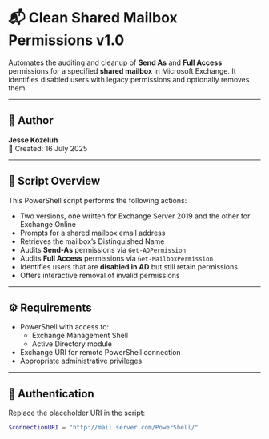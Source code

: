 # 📬 Clean Shared Mailbox Permissions v1.0

Automates the auditing and cleanup of **Send As** and **Full Access** permissions for a specified **shared mailbox** in Microsoft Exchange. It identifies disabled users with legacy permissions and optionally removes them.

---

## 👤 Author

**Jesse Kozeluh**  
📅 Created: 16 July 2025

---

## 🧰 Script Overview

This PowerShell script performs the following actions:

- Two versions, one written for Exchange Server 2019 and the other for Exchange Online
- Prompts for a shared mailbox email address
- Retrieves the mailbox’s Distinguished Name
- Audits **Send-As** permissions via `Get-ADPermission`
- Audits **Full Access** permissions via `Get-MailboxPermission`
- Identifies users that are **disabled in AD** but still retain permissions
- Offers interactive removal of invalid permissions

---

## ⚙️ Requirements

- PowerShell with access to:
  - Exchange Management Shell
  - Active Directory module
- Exchange URI for remote PowerShell connection
- Appropriate administrative privileges

---

## 🔐 Authentication

Replace the placeholder URI in the script:

```powershell
$connectionURI = "http://mail.server.com/PowerShell/"
